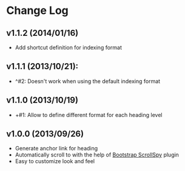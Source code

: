 # Change Log

## v1.1.2 (2014/01/16)

* Add shortcut definition for indexing format

## v1.1.1 (2013/10/21):

* ^#2: Doesn't work when using the default indexing format

## v1.1.0 (2013/10/19)

* +#1: Allow to define different format for each heading level

## v1.0.0 (2013/09/26)

* Generate anchor link for heading
* Automatically scroll to with the help of [Bootstrap ScrollSpy](http://getbootstrap.com/javascript/#scrollspy) plugin
* Easy to customize look and feel